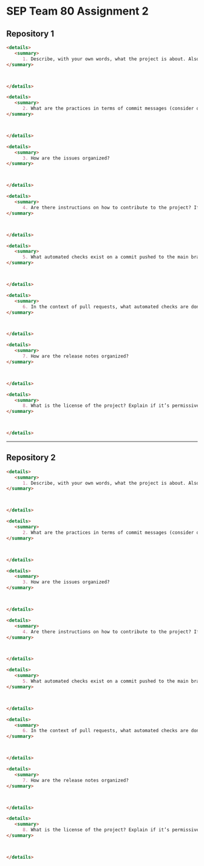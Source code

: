 # SEP Team 80 Assignment 2

## Repository 1

<!-- MARKDOWN-AUTO-DOCS:START (CODE:src=./repo1/q1.md) -->
<!-- The below code snippet is automatically added from ./repo1/q1.md -->
```md
<details>
   <summary>
      1. Describe, with your own words, what the project is about. Also, include in such a description the history of the project in terms of age, number of commits in the main branch, and number of collaborators.
</summary>



</details>
```
<!-- MARKDOWN-AUTO-DOCS:END -->

<!-- MARKDOWN-AUTO-DOCS:START (CODE:src=./repo1/q2.md) -->
<!-- The below code snippet is automatically added from ./repo1/q2.md -->
```md
<details>
   <summary>
      2. What are the practices in terms of commit messages (consider only commits on the main branch)?
</summary>



</details>
```
<!-- MARKDOWN-AUTO-DOCS:END -->

<!-- MARKDOWN-AUTO-DOCS:START (CODE:src=./repo1/q3.md) -->
<!-- The below code snippet is automatically added from ./repo1/q3.md -->
```md
<details>
   <summary>
      3. How are the issues organized?
</summary>



</details>
```
<!-- MARKDOWN-AUTO-DOCS:END -->

<!-- MARKDOWN-AUTO-DOCS:START (CODE:src=./repo1/q4.md) -->
<!-- The below code snippet is automatically added from ./repo1/q4.md -->
```md
<details>
   <summary>
      4. Are there instructions on how to contribute to the project? If yes, explain them.
</summary>



</details>
```
<!-- MARKDOWN-AUTO-DOCS:END -->

<!-- MARKDOWN-AUTO-DOCS:START (CODE:src=./repo1/q5.md) -->
<!-- The below code snippet is automatically added from ./repo1/q5.md -->
```md
<details>
   <summary>
      5. What automated checks exist on a commit pushed to the main branch?
</summary>



</details>
```
<!-- MARKDOWN-AUTO-DOCS:END -->

<!-- MARKDOWN-AUTO-DOCS:START (CODE:src=./repo1/q6.md) -->
<!-- The below code snippet is automatically added from ./repo1/q6.md -->
```md
<details>
   <summary>
      6. In the context of pull requests, what automated checks are done (consider checks on commits and comments posted in the pull requests by automated tools and bots)?
</summary>



</details>
```
<!-- MARKDOWN-AUTO-DOCS:END -->

<!-- MARKDOWN-AUTO-DOCS:START (CODE:src=./repo1/q7.md) -->
<!-- The below code snippet is automatically added from ./repo1/q7.md -->
```md
<details>
   <summary>
      7. How are the release notes organized?
</summary>



</details>
```
<!-- MARKDOWN-AUTO-DOCS:END -->

<!-- MARKDOWN-AUTO-DOCS:START (CODE:src=./repo1/q8.md) -->
<!-- The below code snippet is automatically added from ./repo1/q8.md -->
```md
<details>
   <summary>
      8. What is the license of the project? Explain if it’s permissive or restrictive.
</summary>



</details>
```
<!-- MARKDOWN-AUTO-DOCS:END -->

---

## Repository 2

<!-- MARKDOWN-AUTO-DOCS:START (CODE:src=./repo2/q1.md) -->
<!-- The below code snippet is automatically added from ./repo2/q1.md -->
```md
<details>
   <summary>
      1. Describe, with your own words, what the project is about. Also, include in such a description the history of the project in terms of age, number of commits in the main branch, and number of collaborators.
</summary>



</details>
```
<!-- MARKDOWN-AUTO-DOCS:END -->

<!-- MARKDOWN-AUTO-DOCS:START (CODE:src=./repo2/q2.md) -->
<!-- The below code snippet is automatically added from ./repo2/q2.md -->
```md
<details>
   <summary>
      2. What are the practices in terms of commit messages (consider only commits on the main branch)?
</summary>



</details>
```
<!-- MARKDOWN-AUTO-DOCS:END -->

<!-- MARKDOWN-AUTO-DOCS:START (CODE:src=./repo2/q3.md) -->
<!-- The below code snippet is automatically added from ./repo2/q3.md -->
```md
<details>
   <summary>
      3. How are the issues organized?
</summary>



</details>
```
<!-- MARKDOWN-AUTO-DOCS:END -->

<!-- MARKDOWN-AUTO-DOCS:START (CODE:src=./repo2/q4.md) -->
<!-- The below code snippet is automatically added from ./repo2/q4.md -->
```md
<details>
   <summary>
      4. Are there instructions on how to contribute to the project? If yes, explain them.
</summary>



</details>
```
<!-- MARKDOWN-AUTO-DOCS:END -->

<!-- MARKDOWN-AUTO-DOCS:START (CODE:src=./repo2/q5.md) -->
<!-- The below code snippet is automatically added from ./repo2/q5.md -->
```md
<details>
   <summary>
      5. What automated checks exist on a commit pushed to the main branch?
</summary>



</details>
```
<!-- MARKDOWN-AUTO-DOCS:END -->

<!-- MARKDOWN-AUTO-DOCS:START (CODE:src=./repo2/q6.md) -->
<!-- The below code snippet is automatically added from ./repo2/q6.md -->
```md
<details>
   <summary>
      6. In the context of pull requests, what automated checks are done (consider checks on commits and comments posted in the pull requests by automated tools and bots)?
</summary>



</details>
```
<!-- MARKDOWN-AUTO-DOCS:END -->

<!-- MARKDOWN-AUTO-DOCS:START (CODE:src=./repo2/q7.md) -->
<!-- The below code snippet is automatically added from ./repo2/q7.md -->
```md
<details>
   <summary>
      7. How are the release notes organized?
</summary>



</details>
```
<!-- MARKDOWN-AUTO-DOCS:END -->

<!-- MARKDOWN-AUTO-DOCS:START (CODE:src=./repo2/q8.md) -->
<!-- The below code snippet is automatically added from ./repo2/q8.md -->
```md
<details>
   <summary>
      8. What is the license of the project? Explain if it’s permissive or restrictive.
</summary>



</details>
```
<!-- MARKDOWN-AUTO-DOCS:END -->
